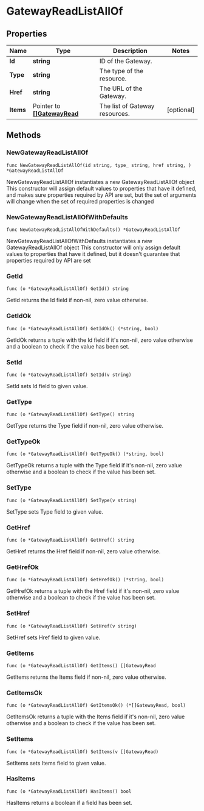 # GatewayReadListAllOf

## Properties

|Name | Type | Description | Notes|
|------------ | ------------- | ------------- | -------------|
|**Id** | **string** | ID of the Gateway. | |
|**Type** | **string** | The type of the resource. | |
|**Href** | **string** | The URL of the Gateway. | |
|**Items** | Pointer to [**[]GatewayRead**](GatewayRead.md) | The list of Gateway resources. | [optional] |

## Methods

### NewGatewayReadListAllOf

`func NewGatewayReadListAllOf(id string, type_ string, href string, ) *GatewayReadListAllOf`

NewGatewayReadListAllOf instantiates a new GatewayReadListAllOf object
This constructor will assign default values to properties that have it defined,
and makes sure properties required by API are set, but the set of arguments
will change when the set of required properties is changed

### NewGatewayReadListAllOfWithDefaults

`func NewGatewayReadListAllOfWithDefaults() *GatewayReadListAllOf`

NewGatewayReadListAllOfWithDefaults instantiates a new GatewayReadListAllOf object
This constructor will only assign default values to properties that have it defined,
but it doesn't guarantee that properties required by API are set

### GetId

`func (o *GatewayReadListAllOf) GetId() string`

GetId returns the Id field if non-nil, zero value otherwise.

### GetIdOk

`func (o *GatewayReadListAllOf) GetIdOk() (*string, bool)`

GetIdOk returns a tuple with the Id field if it's non-nil, zero value otherwise
and a boolean to check if the value has been set.

### SetId

`func (o *GatewayReadListAllOf) SetId(v string)`

SetId sets Id field to given value.


### GetType

`func (o *GatewayReadListAllOf) GetType() string`

GetType returns the Type field if non-nil, zero value otherwise.

### GetTypeOk

`func (o *GatewayReadListAllOf) GetTypeOk() (*string, bool)`

GetTypeOk returns a tuple with the Type field if it's non-nil, zero value otherwise
and a boolean to check if the value has been set.

### SetType

`func (o *GatewayReadListAllOf) SetType(v string)`

SetType sets Type field to given value.


### GetHref

`func (o *GatewayReadListAllOf) GetHref() string`

GetHref returns the Href field if non-nil, zero value otherwise.

### GetHrefOk

`func (o *GatewayReadListAllOf) GetHrefOk() (*string, bool)`

GetHrefOk returns a tuple with the Href field if it's non-nil, zero value otherwise
and a boolean to check if the value has been set.

### SetHref

`func (o *GatewayReadListAllOf) SetHref(v string)`

SetHref sets Href field to given value.


### GetItems

`func (o *GatewayReadListAllOf) GetItems() []GatewayRead`

GetItems returns the Items field if non-nil, zero value otherwise.

### GetItemsOk

`func (o *GatewayReadListAllOf) GetItemsOk() (*[]GatewayRead, bool)`

GetItemsOk returns a tuple with the Items field if it's non-nil, zero value otherwise
and a boolean to check if the value has been set.

### SetItems

`func (o *GatewayReadListAllOf) SetItems(v []GatewayRead)`

SetItems sets Items field to given value.

### HasItems

`func (o *GatewayReadListAllOf) HasItems() bool`

HasItems returns a boolean if a field has been set.


